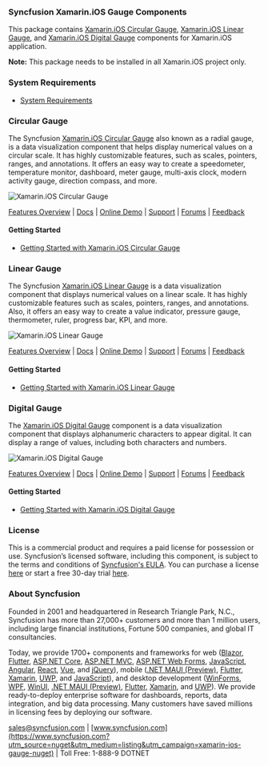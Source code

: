 ### Syncfusion Xamarin.iOS Gauge Components
This package contains [Xamarin.iOS Circular Gauge](https://www.syncfusion.com/xamarin-ios-ui-controls/circular-gauge?utm_source=nuget&utm_medium=listing&utm_campaign=xamarin-ios-gauge-nuget), [Xamarin.iOS Linear Gauge](https://www.syncfusion.com/xamarin-ios-ui-controls/linear-gauge?utm_source=nuget&utm_medium=listing&utm_campaign=xamarin-ios-gauge-nuget), and [Xamarin.iOS Digital Gauge](https://www.syncfusion.com/xamarin-ios-ui-controls/digital-gauge?utm_source=nuget&utm_medium=listing&utm_campaign=xamarin-ios-gauge-nuget) components for Xamarin.iOS application.

**Note:** This package needs to be installed in all Xamarin.iOS project only.

### System Requirements

* [System Requirements](https://help.syncfusion.com/xamarin-ios/installation-and-upgrade/system-requirements?utm_source=nuget&utm_medium=listing&utm_campaign=xamarin-ios-gauge-nuget)

### Circular Gauge

The Syncfusion [Xamarin.iOS Circular Gauge](https://www.syncfusion.com/xamarin-ios-ui-controls/circular-gauge?utm_source=nuget&utm_medium=listing&utm_campaign=xamarin-ios-gauge-nuget) also known as a radial gauge, is a data visualization component that helps display numerical values on a circular scale. It has highly customizable features, such as scales, pointers, ranges, and annotations. It offers an easy way to create a speedometer, temperature monitor, dashboard, meter gauge, multi-axis clock, modern activity gauge, direction compass, and more.

![Xamarin.iOS Circular Gauge](https://cdn.syncfusion.com/nuget-readme/xamarin/xamarin_ios_circulargauge.png)

[Features Overview](https://www.syncfusion.com/xamarin-ios-ui-controls/circular-gauge?utm_source=nuget&utm_medium=listing&utm_campaign=xamarin-ios-gauge-nuget) | [Docs](https://help.syncfusion.com/xamarin-ios/sfcirculargauge/getting-started?utm_source=nuget&utm_medium=listing&utm_campaign=xamarin-ios-gauge-nuget) | [Online Demo](https://github.com/syncfusion/xamarin-demos?utm_source=nuget&utm_medium=listing&utm_campaign=xamarin-ios-gauge-nuget) | [Support](https://www.syncfusion.com/support/directtrac/incidents/newincident?utm_source=nuget&utm_medium=listing&utm_campaign=xamarin-ios-gauge-nuget) | [Forums](https://www.syncfusion.com/forums/xamarin.ios?utm_source=nuget&utm_medium=listing&utm_campaign=xamarin-ios-gauge-nuget) | [Feedback](https://www.syncfusion.com/feedback/xamarin-ios?utm_source=nuget&utm_medium=listing&utm_campaign=xamarin-ios-gauge-nuget)

#### Getting Started

* [Getting Started with Xamarin.iOS Circular Gauge](https://help.syncfusion.com/xamarin-ios/sfcirculargauge/getting-started?utm_source=nuget&utm_medium=listing&utm_campaign=xamarin-ios-gauge-nuget)

### Linear Gauge

The Syncfusion [Xamarin.iOS Linear Gauge](https://www.syncfusion.com/xamarin-ios-ui-controls/linear-gauge?utm_source=nuget&utm_medium=listing&utm_campaign=xamarin-ios-gauge-nuget) is a data visualization component that displays numerical values on a linear scale. It has highly customizable features such as scales, pointers, ranges, and annotations. Also, it offers an easy way to create a value indicator, pressure gauge, thermometer, ruler, progress bar, KPI, and more.

![Xamarin.iOS Linear Gauge](https://cdn.syncfusion.com/nuget-readme/xamarin/xamarin_ios_lineargauge.png)

[Features Overview](https://www.syncfusion.com/xamarin-ios-ui-controls/linear-gauge?utm_source=nuget&utm_medium=listing&utm_campaign=xamarin-ios-gauge-nuget) | [Docs](https://help.syncfusion.com/xamarin-ios/sflineargauge/getting-started?utm_source=nuget&utm_medium=listing&utm_campaign=xamarin-ios-gauge-nuget) | [Online Demo](https://github.com/syncfusion/xamarin-demos?utm_source=nuget&utm_medium=listing&utm_campaign=xamarin-ios-gauge-nuget) | [Support](https://www.syncfusion.com/support/directtrac/incidents/newincident?utm_source=nuget&utm_medium=listing&utm_campaign=xamarin-ios-gauge-nuget) | [Forums](https://www.syncfusion.com/forums/xamarin.ios?utm_source=nuget&utm_medium=listing&utm_campaign=xamarin-ios-gauge-nuget) | [Feedback](https://www.syncfusion.com/feedback/xamarin-ios?utm_source=nuget&utm_medium=listing&utm_campaign=xamarin-ios-gauge-nuget)

#### Getting Started

* [Getting Started with Xamarin.iOS Linear Gauge](https://help.syncfusion.com/xamarin-ios/sflineargauge/getting-started?utm_source=nuget&utm_medium=listing&utm_campaign=xamarin-ios-gauge-nuget)

### Digital Gauge

The [Xamarin.iOS Digital Gauge](https://www.syncfusion.com/xamarin-ios-ui-controls/digital-gauge?utm_source=nuget&utm_medium=listing&utm_campaign=xamarin-ios-gauge-nuget) component is a data visualization component that displays alphanumeric characters to appear digital. It can display a range of values, including both characters and numbers.

![Xamarin.iOS Digital Gauge](https://cdn.syncfusion.com/nuget-readme/xamarin/xamarin_ios_digitalgauge.png)

[Features Overview](https://www.syncfusion.com/xamarin-ios-ui-controls/digital-gauge?utm_source=nuget&utm_medium=listing&utm_campaign=xamarin-ios-gauge-nuget) | [Docs](https://help.syncfusion.com/xamarin-ios/sfdigitalgauge/getting-started?utm_source=nuget&utm_medium=listing&utm_campaign=xamarin-ios-gauge-nuget) | [Online Demo](https://github.com/syncfusion/xamarin-demos?utm_source=nuget&utm_medium=listing&utm_campaign=xamarin-ios-gauge-nuget) | [Support](https://www.syncfusion.com/support/directtrac/incidents/newincident?utm_source=nuget&utm_medium=listing&utm_campaign=xamarin-ios-gauge-nuget) | [Forums](https://www.syncfusion.com/forums/xamarin.ios?utm_source=nuget&utm_medium=listing&utm_campaign=xamarin-ios-gauge-nuget) | [Feedback](https://www.syncfusion.com/feedback/xamarin-ios?utm_source=nuget&utm_medium=listing&utm_campaign=xamarin-ios-gauge-nuget)

#### Getting Started

* [Getting Started with Xamarin.iOS Digital Gauge](https://help.syncfusion.com/xamarin-ios/sfdigitalgauge/getting-started?utm_source=nuget&utm_medium=listing&utm_campaign=xamarin-ios-gauge-nuget)

### License

This is a commercial product and requires a paid license for possession or use. Syncfusion’s licensed software, including this component, is subject to the terms and conditions of [Syncfusion's EULA](https://www.syncfusion.com/eula/es/?utm_source=nuget&utm_medium=listing&utm_campaign=xamarin-ios-gauge-nuget). You can purchase a license [here](https://www.syncfusion.com/sales/products?utm_source=nuget&utm_medium=listing&utm_campaign=xamarin-ios-gauge-nuget) or start a free 30-day trial [here](https://www.syncfusion.com/account/manage-trials/start-trials?utm_source=nuget&utm_medium=listing&utm_campaign=xamarin-ios-gauge-nuget).

### About Syncfusion

Founded in 2001 and headquartered in Research Triangle Park, N.C., Syncfusion has more than 27,000+ customers and more than 1 million users, including large financial institutions, Fortune 500 companies, and global IT consultancies.
 
Today, we provide 1700+ components and frameworks for web ([Blazor](https://www.syncfusion.com/blazor-components?utm_source=nuget&utm_medium=listing&utm_campaign=xamarin-ios-gauge-nuget), [Flutter](https://www.syncfusion.com/flutter-widgets?utm_source=nuget&utm_medium=listing&utm_campaign=xamarin-ios-gauge-nuget), [ASP.NET Core](https://www.syncfusion.com/aspnet-core-ui-controls?utm_source=nuget&utm_medium=listing&utm_campaign=xamarin-ios-gauge-nuget), [ASP.NET MVC](https://www.syncfusion.com/aspnet-mvc-ui-controls?utm_source=nuget&utm_medium=listing&utm_campaign=xamarin-ios-gauge-nuget), [ASP.NET Web Forms](https://www.syncfusion.com/jquery/aspnet-webforms-ui-controls?utm_source=nuget&utm_medium=listing&utm_campaign=xamarin-ios-gauge-nuget), [JavaScript](https://www.syncfusion.com/javascript-ui-controls?utm_source=nuget&utm_medium=listing&utm_campaign=xamarin-ios-gauge-nuget), [Angular](https://www.syncfusion.com/angular-ui-components?utm_source=nuget&utm_medium=listing&utm_campaign=xamarin-ios-gauge-nuget), [React](https://www.syncfusion.com/react-ui-components?utm_source=nuget&utm_medium=listing&utm_campaign=xamarin-ios-gauge-nuget), [Vue](https://www.syncfusion.com/vue-ui-components?utm_source=nuget&utm_medium=listing&utm_campaign=xamarin-ios-gauge-nuget), and [jQuery](https://www.syncfusion.com/jquery-ui-widgets?utm_source=nuget&utm_medium=listing&utm_campaign=xamarin-ios-gauge-nuget)), mobile ([.NET MAUI (Preview)](https://www.syncfusion.com/maui-controls?utm_source=nuget&utm_medium=listing&utm_campaign=xamarin-ios-gauge-nuget), [Flutter](https://www.syncfusion.com/flutter-widgets?utm_source=nuget&utm_medium=listing&utm_campaign=xamarin-ios-gauge-nuget), [Xamarin](https://www.syncfusion.com/xamarin-ui-controls?utm_source=nuget&utm_medium=listing&utm_campaign=xamarin-ios-gauge-nuget), [UWP](https://www.syncfusion.com/uwp-ui-controls?utm_source=nuget&utm_medium=listing&utm_campaign=xamarin-ios-gauge-nuget), and [JavaScript](https://www.syncfusion.com/javascript-ui-controls?utm_source=nuget&utm_medium=listing&utm_campaign=xamarin-ios-gauge-nuget)), and desktop development ([WinForms](https://www.syncfusion.com/winforms-ui-controls?utm_source=nuget&utm_medium=listing&utm_campaign=xamarin-ios-gauge-nuget), [WPF](https://www.syncfusion.com/wpf-controls?utm_source=nuget&utm_medium=listing&utm_campaign=xamarin-ios-gauge-nuget), [WinUI](https://www.syncfusion.com/winui-controls?utm_source=nuget&utm_medium=listing&utm_campaign=xamarin-ios-gauge-nuget), [.NET MAUI (Preview)](https://www.syncfusion.com/maui-controls?utm_source=nuget&utm_medium=listing&utm_campaign=xamarin-ios-gauge-nuget), [Flutter](https://www.syncfusion.com/flutter-widgets?utm_source=nuget&utm_medium=listing&utm_campaign=xamarin-ios-gauge-nuget), [Xamarin](https://www.syncfusion.com/xamarin-ui-controls?utm_source=nuget&utm_medium=listing&utm_campaign=xamarin-ios-gauge-nuget), and [UWP](https://www.syncfusion.com/uwp-ui-controls?utm_source=nuget&utm_medium=listing&utm_campaign=xamarin-ios-gauge-nuget)). We provide ready-to-deploy enterprise software for dashboards, reports, data integration, and big data processing. Many customers have saved millions in licensing fees by deploying our software.

[sales@syncfusion.com](mailto:sales@syncfusion.com?Subject=Syncfusion%20Xamarin.iOS%20Gauge-%20NuGet) | [www.syncfusion.com](https://www.syncfusion.com?utm_source=nuget&utm_medium=listing&utm_campaign=xamarin-ios-gauge-nuget) | Toll Free: 1-888-9 DOTNET


     